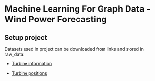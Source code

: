# Machine Learning For Graph Data - Wind Power Forecasting


## Setup project
Datasets used in project can be downloaded from links and stored in raw_data:

 - [Turbine information](https://bj.bcebos.com/v1/ai-studio-online/85b5cb4eea5a4f259766f42a448e2c04a7499c43e1ae4cc28fbdee8e087e2385?responseContentDisposition=attachment%253B%2520filename%253Dwtbdata_245days.csv&authorization=bce-auth-v1%252F0ef6765c1e494918bc0d4c3ca3e5c6d1%252F2022-05-05T14%253A17%253A03Z%252F-1%252F%252F5932bfb6aa3af1bcfb467bf2a4a6877f8823fe96c6f4fd0d4a3caa722354e3ac)

 - [Turbine positions](https://bj.bcebos.com/v1/ai-studio-online/e927ce742c884955bf2a667929d36b2ef41c572cd6e245fa86257ecc2f7be7bc?responseContentDisposition=attachment%253B%2520filename%253Dsdwpf_baidukddcup2022_turb_location.CSV&authorization=bce-auth-v1%252F0ef6765c1e494918bc0d4c3ca3e5c6d1%252F2022-04-11T08%253A27%253A09Z%252F-1%252F%252Fcf377452dbd186873680f2f0fe39200b3de86083a036da220ab8a02abc5a8032)
